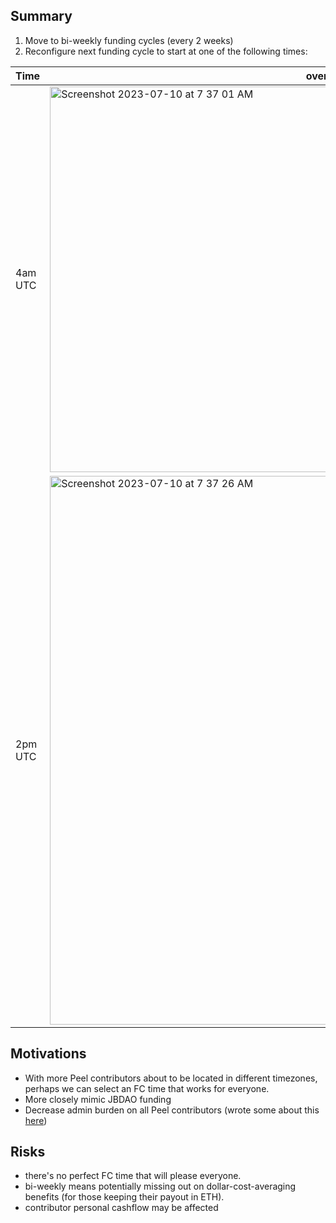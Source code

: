 ## Summary

1. Move to bi-weekly funding cycles (every 2 weeks)
2. Reconfigure next funding cycle to start at one of the following times:

| Time | overlap |
| --- | --- |
| 4am UTC | <img width="617" alt="Screenshot 2023-07-10 at 7 37 01 AM" src="https://github.com/peeldao/proposals/assets/12551741/93a9b834-12fd-49f0-a526-bfd18eee9ae8"> |
| 2pm UTC | <img width="878" alt="Screenshot 2023-07-10 at 7 37 26 AM" src="https://github.com/peeldao/proposals/assets/12551741/d6cf9050-2c95-4119-be96-1ff029c8138f"> |

## Motivations

- With more Peel contributors about to be located in different timezones, perhaps we can select an FC time that works for everyone.
- More closely mimic JBDAO funding
- Decrease admin burden on all Peel contributors (wrote some about this [here](https://aeolian.eth.limo/8B76BCB9-5471-4657-9162-39AFDEF64628/))

## Risks

- there's no perfect FC time that will please everyone.
- bi-weekly means potentially missing out on dollar-cost-averaging benefits (for those keeping their payout in ETH).
- contributor personal cashflow may be affected
